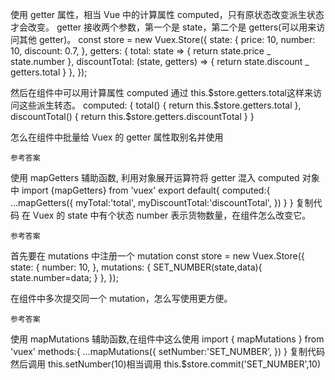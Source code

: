 使用 getter 属性，相当 Vue 中的计算属性 computed，只有原状态改变派生状态才会改变。
getter 接收两个参数，第一个是 state，第二个是 getters(可以用来访问其他 getter)。
const store = new Vuex.Store({
state: {
price: 10,
number: 10,
discount: 0.7,
},
getters: {
total: state => {
return state.price _ state.number
},
discountTotal: (state, getters) => {
return state.discount _ getters.total
}
},
});

然后在组件中可以用计算属性 computed 通过 this.$store.getters.total这样来访问这些派生转态。
computed: {
    total() {
        return this.$store.getters.total
},
discountTotal() {
return this.\$store.getters.discountTotal
}
}

怎么在组件中批量给 Vuex 的 getter 属性取别名并使用

    参考答案

使用 mapGetters 辅助函数, 利用对象展开运算符将 getter 混入 computed 对象中
import {mapGetters} from 'vuex'
export default{
computed:{
...mapGetters({
myTotal:'total',
myDiscountTotal:'discountTotal',
})
}
}
复制代码
在 Vuex 的 state 中有个状态 number 表示货物数量，在组件怎么改变它。

    参考答案

首先要在 mutations 中注册一个 mutation
const store = new Vuex.Store({
state: {
number: 10,
},
mutations: {
SET_NUMBER(state,data){
state.number=data;
}
},
});

在组件中多次提交同一个 mutation，怎么写使用更方便。

    参考答案

使用 mapMutations 辅助函数,在组件中这么使用
import { mapMutations } from 'vuex'
methods:{
...mapMutations({
setNumber:'SET_NUMBER',
})
}
复制代码然后调用 this.setNumber(10)相当调用 this.\$store.commit('SET_NUMBER',10)
